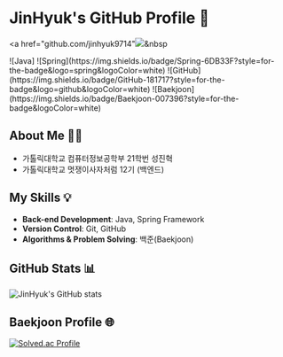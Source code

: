 # JinHyuk's GitHub Profile 👋

<a href="github.com/jinhyuk9714"<img src="https://img.shields.io/badge/GitHub-181717?style=for-the-badge&logo=github&logoColor=white">&nbsp

</a>
![Java]
![Spring](https://img.shields.io/badge/Spring-6DB33F?style=for-the-badge&logo=spring&logoColor=white)
![GitHub](https://img.shields.io/badge/GitHub-181717?style=for-the-badge&logo=github&logoColor=white)
![Baekjoon](https://img.shields.io/badge/Baekjoon-007396?style=for-the-badge&logoColor=white)

## About Me 👨‍💻
- 가톨릭대학교 컴퓨터정보공학부 21학번 성진혁
- 가톨릭대학교 멋쟁이사자처럼 12기 (백엔드)

## My Skills 💡
- **Back-end Development**: Java, Spring Framework
- **Version Control**: Git, GitHub
- **Algorithms & Problem Solving**: 백준(Baekjoon)

## GitHub Stats 📊
![JinHyuk's GitHub stats](https://github-readme-stats.vercel.app/api?username=jinhyuk9714&show_icons=true&theme=radical)

## Baekjoon Profile 🌐
[![Solved.ac Profile](http://mazassumnida.wtf/api/v2/generate_badge?boj=jinhyuk9714)](https://solved.ac/jinhyuk9714)

